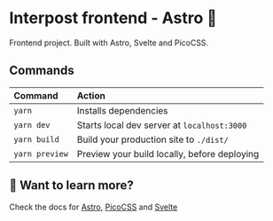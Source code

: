 # Interpost frontend - Astro 🚀

Frontend project. Built with Astro, Svelte and PicoCSS.

## Commands

| Command        | Action                                       |
| :------------- | :------------------------------------------- |
| `yarn`         | Installs dependencies                        |
| `yarn dev`     | Starts local dev server at `localhost:3000`  |
| `yarn build`   | Build your production site to `./dist/`      |
| `yarn preview` | Preview your build locally, before deploying |

## 👀 Want to learn more?

Check the docs for [Astro](https://docs.astro.build/en/getting-started/), [PicoCSS](https://picocss.com/docs/) and [Svelte](https://svelte.dev/docs)
